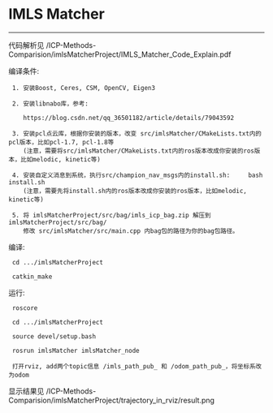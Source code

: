 # IMLS Matcher
---
代码解析见 /ICP-Methods-Comparision/imlsMatcherProject/IMLS_Matcher_Code_Explain.pdf

编译条件:
     
     1. 安装Boost, Ceres, CSM, OpenCV, Eigen3
     
     2. 安装libnabo库，参考: 
     
        https://blog.csdn.net/qq_36501182/article/details/79043592
     
     3. 安装pcl点云库，根据你安装的版本，改变 src/imlsMatcher/CMakeLists.txt内的pcl版本，比如pcl-1.7, pcl-1.8等
        (注意，需要将src/imlsMatcher/CMakeLists.txt内的ros版本改成你安装的ros版本，比如melodic, kinetic等)
     
     4. 安装自定义消息到系统，执行src/champion_nav_msgs内的install.sh:     bash install.sh
        (注意，需要先将install.sh内的ros版本改成你安装的ros版本，比如melodic, kinetic等)
     
     5. 将 imlsMatcherProject/src/bag/imls_icp_bag.zip 解压到 imlsMatcherProject/src/bag/
        修改 src/imlsMatcher/src/main.cpp 内bag包的路径为你的bag包路径。
         
编译:
     
     cd .../imlsMatcherProject
     
     catkin_make

运行:
     
     roscore
     
     cd .../imlsMatcherProject
     
     source devel/setup.bash
     
     rosrun imlsMatcher imlsMatcher_node
     
     打开rviz, add两个topic信息 /imls_path_pub_ 和 /odom_path_pub_，将坐标系改为odom
     
显示结果见 /ICP-Methods-Comparision/imlsMatcherProject/trajectory_in_rviz/result.png

     
     
     

